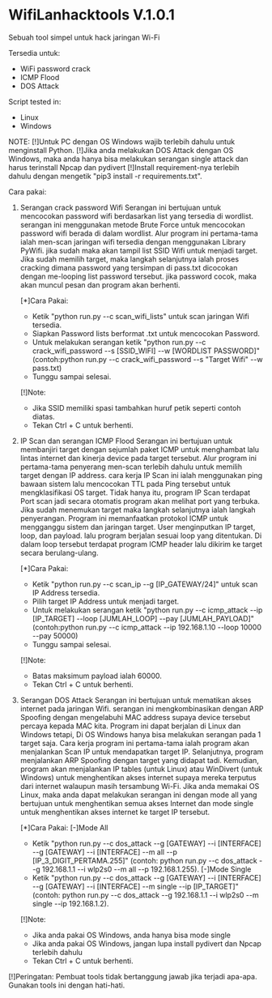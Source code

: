 # WifiLanhacktools V.1.0.1

Sebuah tool simpel untuk hack jaringan Wi-Fi

Tersedia untuk:
- WiFi password crack 
- ICMP Flood
- DOS Attack

Script tested in:
- Linux
- Windows

NOTE:
[!]Untuk PC dengan OS Windows wajib terlebih dahulu untuk menginstall Python.
[!]Jika anda melakukan DOS Attack dengan OS Windows, maka anda hanya bisa melakukan serangan single attack dan harus terinstall Npcap dan pydivert
[!]Install requirement-nya terlebih dahulu dengan mengetik "pip3 install -r requirements.txt".

Cara pakai:
1. Serangan crack password Wifi
   Serangan ini bertujuan untuk mencocokan password wifi berdasarkan list yang tersedia di wordlist. serangan ini menggunakan metode Brute Force untuk mencocokan password wifi berada di dalam wordlist. Alur program ini pertama-tama ialah men-scan jaringan wifi tersedia dengan menggunakan Library PyWifi. jika sudah maka akan tampil list SSID Wifi untuk menjadi target. Jika sudah memilih target, maka langkah selanjutnya ialah proses cracking dimana password yang tersimpan di pass.txt dicocokan dengan me-looping list password tersebut. jika password cocok, maka akan muncul pesan dan program akan berhenti.
   
   [*]Cara Pakai:
   - Ketik "python run.py --c scan_wifi_lists" untuk scan jaringan Wifi tersedia.
   - Siapkan Password lists berformat .txt untuk mencocokan Password.
   - Untuk melakukan serangan ketik "python run.py --c crack_wifi_password --s [SSID_WIFI] --w [WORDLIST PASSWORD]" (contoh:python run.py --c crack_wifi_password --s "Target Wifi" --w pass.txt)
   - Tunggu sampai selesai.

   [!]Note:
   + Jika SSID memiliki spasi tambahkan huruf petik seperti contoh diatas.
   + Tekan Ctrl + C untuk berhenti.

2. IP Scan dan serangan ICMP Flood
   Serangan ini bertujuan untuk membanjiri target dengan sejumlah paket ICMP untuk menghambat lalu lintas internet dan kinerja device pada target tersebut. Alur program ini pertama-tama penyerang men-scan terlebih dahulu untuk memilih target dengan IP address. cara kerja IP Scan ini ialah menggunakan ping bawaan sistem lalu mencocokan TTL pada Ping tersebut untuk mengklasifikasi OS target. Tidak hanya itu, program IP Scan terdapat Port scan jadi secara otomatis program akan melihat port yang terbuka. Jika sudah menemukan target maka langkah selanjutnya ialah langkah penyerangan. Program ini memanfaatkan protokol ICMP untuk mengganggu sistem dan jaringan target. User menginputkan IP target, loop, dan payload. lalu program berjalan sesuai loop yang ditentukan. Di dalam loop tersebut terdapat program ICMP header lalu dikirim ke target secara berulang-ulang.
   
   [*]Cara Pakai:
   - Ketik "python run.py --c scan_ip --g [IP_GATEWAY/24]" untuk scan IP Address tersedia.
   - Pilih target IP Address untuk menjadi target.
   - Untuk melakukan serangan ketik "python run.py --c icmp_attack --ip [IP_TARGET] --loop [JUMLAH_LOOP] --pay [JUMLAH_PAYLOAD]" (contoh:python run.py --c icmp_attack --ip 192.168.1.10 --loop 10000 --pay 50000)
   - Tunggu sampai selesai.

   [!]Note:
   + Batas maksimum payload ialah 60000.
   + Tekan Ctrl + C untuk berhenti.
  
3. Serangan DOS Attack
   Serangan ini bertujuan untuk mematikan akses internet pada jaringan Wifi. serangan ini mengkombinasikan dengan ARP Spoofing dengan mengelabuhi MAC address supaya device tersebut percaya kepada MAC kita. Program ini dapat berjalan di Linux dan Windows tetapi, Di OS Windows hanya bisa melakukan serangan pada 1 target saja. Cara kerja program ini pertama-tama ialah program akan menjalankan Scan IP untuk mendapatkan target IP. Selanjutnya, program menjalankan ARP Spoofing dengan target yang didapat tadi. Kemudian, program akan menjalankan IP tables (untuk Linux) atau WinDivert (untuk Windows) untuk menghentikan akses internet supaya mereka terputus dari internet walaupun masih tersambung Wi-Fi. Jika anda memakai OS Linux, maka anda dapat melakukan serangan ini dengan mode all yang bertujuan untuk menghentikan semua akses Internet dan mode single untuk menghentikan akses internet ke target IP tersebut.
   
   [*]Cara Pakai:
   [-]Mode All
      - Ketik "python run.py --c dos_attack --g [GATEWAY] --i [INTERFACE] --g [GATEWAY] --i [INTERFACE] --m all --p [IP_3_DIGIT_PERTAMA.255]" (contoh: python run.py --c dos_attack --g 192.168.1.1 --i wlp2s0 --m all --p 192.168.1.255).
   [-]Mode Single
      - Ketik "python run.py --c dos_attack --g [GATEWAY] --i [INTERFACE] --g [GATEWAY] --i [INTERFACE] --m single --ip [IP_TARGET]" (contoh: python run.py --c dos_attack --g 192.168.1.1 --i wlp2s0 --m single --ip 192.168.1.2).

   [!]Note:
   + Jika anda pakai OS Windows, anda hanya bisa mode single
   + Jika anda pakai OS Windows, jangan lupa install pydivert dan Npcap terlebih dahulu
   + Tekan Ctrl + C untuk berhenti.

[!]Peringatan:
Pembuat tools tidak bertanggung jawab jika terjadi apa-apa. Gunakan tools ini dengan hati-hati.
 
